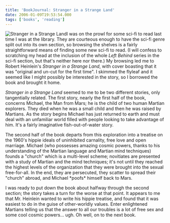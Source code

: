 ```yaml
---
title: 'BookJournal: Stranger in a Strange Land'
date: 2006-01-09T19:53:54.000
tags: ['books', 'reading']
---
```


![Stranger in a Strange Land](http://images.amazon.com/images/P/0441790348.01._SCTHUMBZZZ_.jpg)I was on the prowl for some sci-fi to read last time I was at the library. They are courteous enough to have the sci-fi genre split out into its own section, so browsing the shelves is a fairly straightforward means of finding some new sci-fi to read. (I will confess to scratching my head at the inclusion of the whole _Left Behind_ series in the sci-fi section, but that's neither here nor there.) My browsing led me to Robert Heinlein's _Stranger in a Strange Land_, with cover boasting that it was "original and un-cut for the first time". I skimmed the flyleaf and it seemed like I might possibly be interested in the story, so I borrowed the book and brought it home.

_Stranger in a Strange Land_ seemed to me to be two different stories, only tangentially related. The first story, nearly the first half of the book, concerns Michael, the Man from Mars; he is the child of two human Martian explorers. They died when he was a small child and then he was raised by Martians. As the story begins Michael has just returned to earth and must deal with an unfamiliar world filled with people looking to take advantage of him. It's a fairly imaginative fish-out-of-water story.

The second half of the book departs from this exploration into a treatise on the 1960's hippie ideals of uninhibited carnality, free love and open marriage. Michael (who possesses amazing cosmic powers, thanks to his understanding of the Martian language and Martian mind techniques) founds a "church" which is a multi-level scheme; novitiates are presented with a study of Martian and the mind techniques; it's not until they reached the highest levels of the organization that they were brought into the sexual free-for-all. In the end, they are persecuted, they scatter to spread their "church" abroad, and Michael \*poofs\* himself back to Mars.

I was ready to put down the book about halfway through the second section; the story takes a turn for the worse at that point. It appears to me that Mr. Heinlein wanted to write his hippie treatise, and found that it was easiest to do in the guise of other-worldly values. Enter enlightened Martians telling us that the answer to all our troubles is a lot of free sex and some cool cosmic powers... ugh. Oh well, on to the next book.
